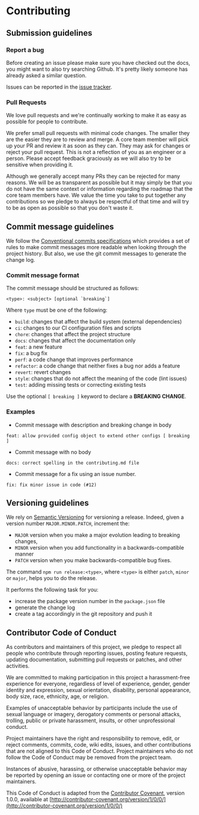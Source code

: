 # Contributing

## Submission guidelines

### Report a bug

Before creating an issue please make sure you have checked out the docs, you might want to also try searching Github. It's pretty likely someone has already asked a similar question.

Issues can be reported in the [issue tracker](https://github.com/kalisio/k-metar-taf/issues).

### Pull Requests

We love pull requests and we're continually working to make it as easy as possible for people to contribute.

We prefer small pull requests with minimal code changes. The smaller they are the easier they are to review and merge. A core team member will pick up your PR and review it as soon as they can. They may ask for changes or reject your pull request. This is not a reflection of you as an engineer or a person. Please accept feedback graciously as we will also try to be sensitive when providing it.

Although we generally accept many PRs they can be rejected for many reasons. We will be as transparent as possible but it may simply be that you do not have the same context or information regarding the roadmap that the core team members have. We value the time you take to put together any contributions so we pledge to always be respectful of that time and will try to be as open as possible so that you don't waste it.

## Commit message guidelines

We follow the [Conventional commits specifications](https://www.conventionalcommits.org/en/v1.0.0-beta.3/) which provides a set of rules to make commit messages more readable when looking through the project history. But also, we use the git commit messages to generate the change log.

### Commit message format

The commit message should be structured as follows:

```
<type>: <subject> [optional `breaking`]
```

Where `type` must be one of the following:
* `build`: changes that affect the build system (external dependencies)
* `ci`: changes to our CI configuration files and scripts
* `chore`: changes that affect the project structure
* `docs`: changes that affect the documentation only
* `feat`: a new feature
* `fix`: a bug fix
* `perf`: a code change that improves performance
* `refactor`: a code change that neither fixes a bug nor adds a feature
* `revert`: revert changes
* `style`: changes that do not affect the meaning of the code (lint issues)
* `test`: adding missing tests or correcting existing tests

Use the optional `[ breaking ]` keyword to declare a **BREAKING CHANGE**. 

### Examples

* Commit message with description and breaking change in body
```
feat: allow provided config object to extend other configs [ breaking ]
```

* Commit message with no body
```
docs: correct spelling in the contributing.md file
```

* Commit message for a fix using an issue number.
```
fix: fix minor issue in code (#12)
```

## Versioning guidelines

We rely on [Semantic Versioning](https://semver.org/) for versioning a release. Indeed, given a version number `MAJOR.MINOR.PATCH`, increment the:
* `MAJOR` version when you make a major evolution leading to breaking changes,
* `MINOR` version when you add functionality in a backwards-compatible manner
* `PATCH` version when you make backwards-compatible bug fixes.

The command `npm run release:<type>`, where  `<type>` is either `patch`, `minor` or `major`, helps you to do the release. 

It performs the following task for you:
* increase the package version number in the `package.json` file
* generate the change log
* create a tag accordingly in the git repository and push it

## Contributor Code of Conduct

As contributors and maintainers of this project, we pledge to respect all people who contribute through reporting issues, posting feature requests, updating documentation, submitting pull requests or patches, and other activities.

We are committed to making participation in this project a harassment-free experience for everyone, regardless of level of experience, gender, gender identity and expression, sexual orientation, disability, personal appearance, body size, race, ethnicity, age, or religion.

Examples of unacceptable behavior by participants include the use of sexual language or imagery, derogatory comments or personal attacks, trolling, public or private harassment, insults, or other unprofessional conduct.

Project maintainers have the right and responsibility to remove, edit, or reject comments, commits, code, wiki edits, issues, and other contributions that are not aligned to this Code of Conduct. Project maintainers who do not follow the Code of Conduct may be removed from the project team.

Instances of abusive, harassing, or otherwise unacceptable behavior may be reported by opening an issue or contacting one or more of the project maintainers.

This Code of Conduct is adapted from the [Contributor Covenant](http://contributor-covenant.org), version 1.0.0, available at [http://contributor-covenant.org/version/1/0/0/](http://contributor-covenant.org/version/1/0/0/)
